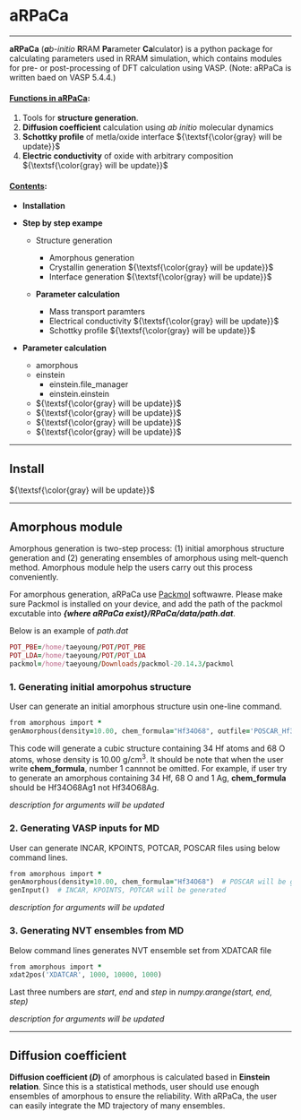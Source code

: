 # aRPaCa
---
**aRPaCa** (***a****b-initio* **R**RAM **Pa**rameter **Ca**lculator) is a python package for calculating parameters used in RRAM simulation, which contains modules for pre- or post-processing of DFT calculation using VASP. (Note: aRPaCa is written baed on VASP 5.4.4.)

#### <ins>Functions in aRPaCa</ins>:

1. Tools for **structure generation**.
2. **Diffusion coefficient** calculation using *ab initio* molecular dynamics
3. **Schottky profile** of metla/oxide interface ${\textsf{\color{gray} will be update}}$
4. **Electric conductivity** of oxide with arbitrary composition ${\textsf{\color{gray} will be update}}$

#### <ins>Contents</ins>:
* **Installation**

* **Step by step exampe**
  * Structure generation
    * Amorphous generation
    * Crystallin generation ${\textsf{\color{gray} will be update}}$
    * Interface generation ${\textsf{\color{gray} will be update}}$

  * **Parameter calculation**
    * Mass transport paramters
    * Electrical conductivity ${\textsf{\color{gray} will be update}}$
    * Schottky profile ${\textsf{\color{gray} will be update}}$

* **Parameter calculation**
  * amorphous
  * einstein
    * einstein.file_manager
    * einstein.einstein
  * ${\textsf{\color{gray} will be update}}$
  * ${\textsf{\color{gray} will be update}}$
  * ${\textsf{\color{gray} will be update}}$
  * ${\textsf{\color{gray} will be update}}$
---
## Install

${\textsf{\color{gray} will be update}}$

---
## Amorphous module
Amorphous generation is two-step process: (1) initial amorphous structure generation and (2) generating ensembles of amorphous using melt-quench method.
Amorphous module help the users carry out this process conveniently.

For amorphous generation, aRPaCa use [Packmol](https://m3g.github.io/packmol/download.shtml) softwawre.
Please make sure Packmol is installed on your device, and add the path of the packmol excutable into ***{where aRPaCa exist}/RPaCa/data/path.dat***.

Below is an example of *path.dat*
```ruby
POT_PBE=/home/taeyoung/POT/POT_PBE
POT_LDA=/home/taeyoung/POT/POT_LDA
packmol=/home/taeyoung/Downloads/packmol-20.14.3/packmol
```
### 1. Generating initial amorpohus structure
User can generate an initial amorphous structure usin one-line command.
```ruby
from amorphous import *
genAmorphous(density=10.00, chem_formula="Hf34O68", outfile='POSCAR_Hf34O68')
```
This code will generate a cubic structure containing 34 Hf atoms and 68 O atoms, whose density is 10.00 g/cm<SUP>3</SUP>.
It should be note that when the user write **chem_formula**, number 1 cannnot be omitted. For example, if user try to generate an amorphous containing 34 Hf, 68 O and 1 Ag, **chem_formula** should be Hf34O68Ag1 not Hf34O68Ag.

*description for arguments will be updated*

### 2. Generating VASP inputs for MD
User can generate INCAR, KPOINTS, POTCAR, POSCAR files using below command lines.
```ruby
from amorphous import *
genAmorphous(density=10.00, chem_formula="Hf34O68")  # POSCAR will be generated
genInput()  # INCAR, KPOINTS, POTCAR will be generated
```

*description for arguments will be updated*

### 3. Generating NVT ensembles from MD
Below command lines generates NVT ensemble set from XDATCAR file
```ruby
from amorphous import *
xdat2pos('XDATCAR', 1000, 10000, 1000)
```
Last three numbers are *start*, *end* and *step* in *numpy.arange(start, end, step)*

*description for arguments will be updated*

---
## Diffusion coefficient
**Diffusion coefficient (*D*)** of amorphous is calculated based in **Einstein relation**.
Since this is a statistical methods, user should use enough ensembles of amorphous to ensure the reliability.
With aRPaCa, the user can easily integrate the MD trajectory of many ensembles. 
